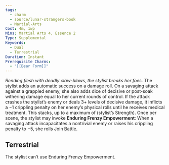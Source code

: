 ```yaml
---
tags:
  - charm
  - source/lunar-strangers-book
  - Martial-Arts
Cost: 4m, 1wp
Mins: Martial Arts 4, Essence 2
Type: Supplemental
Keywords:
  - Dual
  - Terrestrial
Duration: Instant
Prerequisite Charms:
  - "[[Bear Form]]"
---
```

*Rending flesh with deadly claw-blows, the stylist breaks her foes.*
The stylist adds an automatic success on a damage roll.
On a savaging attack against a grappled enemy, she also adds dice of decisive or post-soak withering damage equal to her current rounds of control.
If the attack crashes the stylist’s enemy or deals 3+ levels of decisive damage, it inflicts a −1 crippling penalty on her enemy’s physical rolls until he receives medical treatment. This stacks, up to a maximum of (stylist’s Strength).
Once per scene, the stylist may invoke **Enduring Frenzy Empowerment**: When a savaging attack incapacitates a nontrivial enemy or raises his crippling penalty to −5, she rolls Join Battle.
## Terrestrial
The stylist can’t use Enduring Frenzy Empowerment.